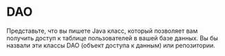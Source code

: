 # DAO
Представьте, что вы пишете Java класс, который позволяет вам получить доступ к таблице пользователей в вашей базе данных. 
Вы бы назвали эти классы DAO (объект доступа к данным) или репозитории.



